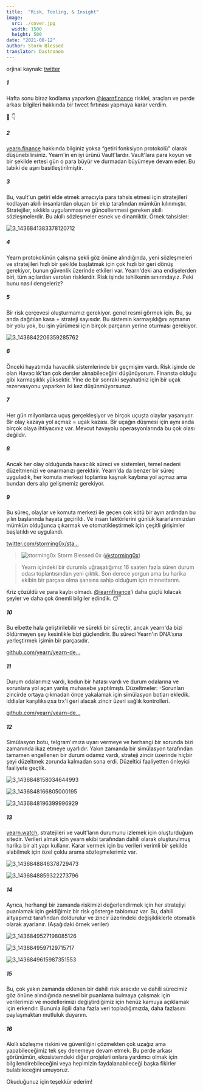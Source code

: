 ```yaml
---
title:  "Risk, Tooling, & Insight"
image:
  src: ./cover.jpg
  width: 1500
  height: 500
date: "2021-08-12"
author: Storm Blessed
translator: Dastronom
---
```


orjinal kaynak: [twitter](https://twitter.com/storming0x/status/1436851219864059906)

##### 1
Hafta sonu biraz kodlama yaparken [@iearnfinance](https://twitter.com/iearnfinance) risklei, araçları ve perde arkası bilgileri hakkında bir tweet fırtınası yapmaya karar verdim.

🧵 👇

##### 2
[yearn.finance](http://yearn.finance) hakkında bilginiz yoksa “getiri fonksiyon protokolü” olarak düşünebilirsiniz. Yearn'in en iyi ürünü Vault'lardır. Vault'lara para koyun ve bir şekilde ertesi gün o para büyür ve durmadan büyümeye devam eder. Bu tabiki de aşırı basitleştirilmiştir.

##### 3
Bu, vault'un getiri elde etmek amacıyla para tahsis etmesi için stratejileri kodlayan akıllı insanlardan oluşan bir ekip tarafından mümkün kılınmıştır. Stratejiler, sıklıkla uygulanması ve güncellenmesi gereken akıllı sözleşmelerdir. Bu akıllı sözleşmeler esnek ve dinamiktir. Örnek tahsisler:

![3_1436841383378120712](3_1436841383378120712.jpg?w=1200&h=663)

##### 4
Yearn protokolünün çalışma şekli göz önüne alındığında, yeni sözleşmeleri ve stratejileri hızlı bir şekilde başlatmak için çok hızlı bir geri dönüş gerekiyor, bunun güvenlik üzerinde etkileri var. Yearn'deki ana endişelerden biri, tüm açılardan varolan risklerdir. Risk işinde tehlikenin sınırındayız. Peki bunu nasıl dengeleriz?

##### 5
Bir risk çerçevesi oluşturmamız gerekiyor. genel resmi görmek için. Bu, şu anda dağıtılan kasa + strateji sayısıdır. Bu sistemin karmaşıklığını aşmanın bir yolu yok, bu işin yürümesi için birçok parçanın yerine oturması gerekiyor.

![3_1436842206359285762](3_1436842206359285762.jpg?w=398&h=117)

##### 6
Önceki hayatımda havacılık sistemlerinde bir geçmişim vardı. Risk işinde de olan Havacılık'tan çok dersler alınabileceğini düşünüyorum. Finansta olduğu gibi karmaşıklık yüksektir. Yine de bir sonraki seyahatiniz için bir uçak rezervasyonu yaparken iki kez düşünmüyorsunuz.

##### 7
Her gün milyonlarca uçuş gerçekleşiyor ve birçok uçuşta olaylar yaşanıyor. Bir olay kazaya yol açmaz = uçak kazası. Bir uçağın düşmesi için aynı anda birçok olaya ihtiyacınız var. Mevcut havayolu operasyonlarında bu çok olası değildir.

##### 8
Ancak her olay olduğunda havacılık süreci ve sistemleri, temel nedeni düzeltmenizi ve onarmanızı gerektirir. Yearn'da da benzer bir süreç uyguladık, her komuta merkezi toplantısı kaynak kaybına yol açmaz ama bundan ders alıp gelişmemiz gerekiyor.

##### 9
Bu süreç, olaylar ve komuta merkezi ile geçen çok kötü bir ayın ardından bu yılın başlarında hayata geçirildi. Ve insan faktörlerini günlük kararlarımızdan mümkün olduğunca çıkarmak ve otomatikleştirmek için çeşitli girişimler başlatıldı ve uygulandı.

[twitter.com/storming0x/sta…](https://twitter.com/storming0x/status/1395452522840608768?s=20)

> ![storming0x](storming0x-881012267675820034.jpg?w=48&h=48)
> Storm Blessed 0x ([@storming0x](https://twitter.com/storming0x))

> Yearn içindeki bir durumla uğraşatığımız 16 saaten fazla süren durum odası toplantısından yeni çıktık. Son derece yorgun ama bu harika ekibin bir parçası olma şansına sahip olduğum için minnettarım.

Kriz çözüldü ve para kaybı olmadı. [@iearnfinance](https://twitter.com/iearnfinance)'i daha güçlü kılacak şeyler ve daha çok önemli bilgiler edindik. 😴

##### 10
Bu elbette hala geliştirilebilir ve sürekli bir süreçtir, ancak yearn'da bizi öldürmeyen şey kesinlikle bizi güçlendirir. Bu süreci Yearn'ın DNA'sına yerleştirmek işimin bir parçasıdır.

[github.com/yearn/yearn-de…](https://github.com/yearn/yearn-devdocs/blob/master/docs/developers/v2/EMERGENCY.md)

##### 11
Durum odalarımız vardı, kodun bir hatası vardı ve durum odalarına ve sorunlara yol açan yanlış muhasebe yaptılmıştı.
Düzeltmeler:
-Sorunları zincirde ortaya çıkmadan önce yakalamak için simülasyon botları ekledik.
iddialar karşılıksızsa trx'i geri alacak zincir üzeri sağlık kontrolleri.

[github.com/yearn/yearn-de…](https://github.com/yearn/yearn-devdocs/blob/master/docs/developers/v2/DEPLOYMENT.md#health-checks)

##### 12
Simülasyon botu, telgram'ımıza uyarı vermeye ve herhangi bir sorunda bizi zamanında ikaz etmeye uyarlıdır. Yakın zamanda bir simülasyon tarafından tamamen engellenen bir durum odamız vardı, strateji zincir üzerinde hiçbir şeyi düzeltmek zorunda kalmadan sona erdi. Düzeltici faaliyetten önleyici faaliyete geçtik.

![3_1436848158034644993](3_1436848158034644993.jpg?w=652&h=780)

![3_1436848166805000195](3_1436848166805000195.jpg?w=984&h=748)

![3_1436848196399996929](3_1436848196399996929.jpg?w=1200&h=1000)

##### 13
[yearn.watch](http://yearn.watch), stratejileri ve vault'ların durumunu izlemek için oluşturduğum sitedir. Verileri almak için yearn ekibi tarafından dahili olarak oluşturulmuş harika bir alt yapı kullanır. Karar vermek için bu verileri verimli bir şekilde alabilmek için özel çoklu arama sözleşmelerimiz var.

![3_1436848846378729473](3_1436848846378729473.jpg?w=1200&h=739)

![3_1436848859322273796](3_1436848859322273796.jpg?w=1200&h=767)

##### 14
Ayrıca, herhangi bir zamanda riskimizi değerlendirmek için her stratejiyi puanlamak için geldiğimiz bir risk gösterge tablomuz var. Bu, dahili altyapımız tarafından doldurulur ve zincir üzerindeki değişikliklerle otomatik olarak ayarlanır.
(Aşağıdaki örnek veriler)

![3_1436849527198085126](3_1436849527198085126.jpg?w=1200&h=498)

![3_1436849597129715717](3_1436849597129715717.jpg?w=583&h=433)

![3_1436849615987351553](3_1436849615987351553.jpg?w=719&h=314)

##### 15
Bu, çok yakın zamanda eklenen bir dahili risk aracıdır ve dahili sürecimiz göz önüne alındığında nesnel bir puanlama bulmaya çalışmak için verilerimizi ve modellerimizi değiştirdiğimiz için henüz kamuya açıklamak için erkendir. Bununla ilgili daha fazla veri topladığımızda, daha fazlasını paylaşmaktan mutluluk duyarım.

##### 16
Akıllı sözleşme riskini ve güvenliğini çözmekten çok uzağız ama yapabileceğimiz tek şey denemeye devam etmek. Bu perde arkası görünümün, ekosistemdeki diğer projeleri onlara yardımcı olmak için bilgilendirebileceğini veya hepimizin faydalanabileceği başka fikirler bulabileceğini umuyoruz.

Okuduğunuz için teşekkür ederim!
